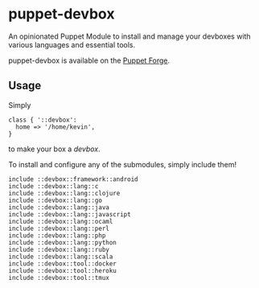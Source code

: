 # puppet-devbox

An opinionated Puppet Module to install and manage your devboxes with various
languages and essential tools.

puppet-devbox is available on the
[Puppet Forge](https://forge.puppetlabs.com/thekevjames/devbox).

## Usage

Simply

```puppet
class { '::devbox':
  home => '/home/kevin',
}
```

to make your box a _devbox_.

To install and configure any of the submodules, simply include them!

```puppet
include ::devbox::framework::android
include ::devbox::lang::c
include ::devbox::lang::clojure
include ::devbox::lang::go
include ::devbox::lang::java
include ::devbox::lang::javascript
include ::devbox::lang::ocaml
include ::devbox::lang::perl
include ::devbox::lang::php
include ::devbox::lang::python
include ::devbox::lang::ruby
include ::devbox::lang::scala
include ::devbox::tool::docker
include ::devbox::tool::heroku
include ::devbox::tool::tmux
```
